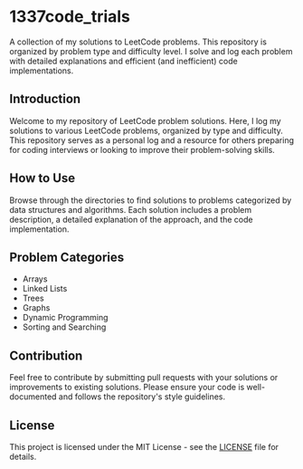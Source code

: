 # 1337code_trials
A collection of my solutions to LeetCode problems. This repository is organized by problem type and difficulty level. I solve and log each problem with detailed explanations and efficient (and inefficient) code implementations.

## Introduction
Welcome to my repository of LeetCode problem solutions. Here, I log my solutions to various LeetCode problems, organized by type and difficulty. This repository serves as a personal log and a resource for others preparing for coding interviews or looking to improve their problem-solving skills.

## How to Use
Browse through the directories to find solutions to problems categorized by data structures and algorithms. Each solution includes a problem description, a detailed explanation of the approach, and the code implementation.

## Problem Categories
- Arrays
- Linked Lists
- Trees
- Graphs
- Dynamic Programming
- Sorting and Searching

## Contribution
Feel free to contribute by submitting pull requests with your solutions or improvements to existing solutions. Please ensure your code is well-documented and follows the repository's style guidelines.

## License
This project is licensed under the MIT License - see the [LICENSE](LICENSE) file for details.
